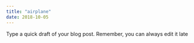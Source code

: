 ```yaml
---
title: "airplane"
date: 2018-10-05
---
```


Type a quick draft of your blog post. Remember, you can always edit it late
